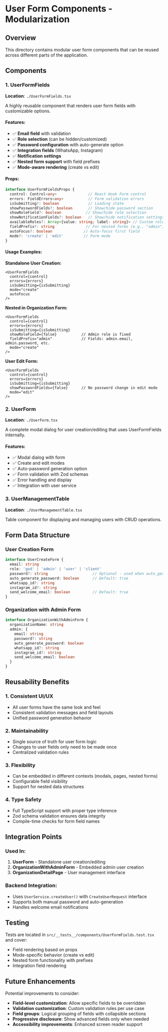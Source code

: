 # User Form Components - Modularization

## Overview

This directory contains modular user form components that can be reused across different parts of the application.

## Components

### 1. UserFormFields
**Location**: `./UserFormFields.tsx`

A highly reusable component that renders user form fields with customizable options.

#### Features:
- ✅ **Email field** with validation
- ✅ **Role selection** (can be hidden/customized)
- ✅ **Password configuration** with auto-generate option
- ✅ **Integration fields** (WhatsApp, Instagram)
- ✅ **Notification settings**
- ✅ **Nested form support** with field prefixes
- ✅ **Mode-aware rendering** (create vs edit)

#### Props:
```typescript
interface UserFormFieldsProps {
  control: Control<any>              // React Hook Form control
  errors: FieldErrors<any>           // Form validation errors
  isSubmitting?: boolean             // Loading state
  showPasswordFields?: boolean       // Show/hide password section
  showRoleField?: boolean           // Show/hide role selection
  showNotificationFields?: boolean   // Show/hide notification settings
  availableRoles?: Array<{value: string; label: string}> // Custom role options
  fieldPrefix?: string              // For nested forms (e.g., "admin")
  autoFocus?: boolean              // Auto-focus first field
  mode?: 'create' | 'edit'         // Form mode
}
```

#### Usage Examples:

**Standalone User Creation:**
```tsx
<UserFormFields
  control={control}
  errors={errors}
  isSubmitting={isSubmitting}
  mode="create"
  autoFocus
/>
```

**Nested in Organization Form:**
```tsx
<UserFormFields
  control={control}
  errors={errors}
  isSubmitting={isSubmitting}
  showRoleField={false}           // Admin role is fixed
  fieldPrefix="admin"             // Fields: admin.email, admin.password, etc.
  mode="create"
/>
```

**User Edit Form:**
```tsx
<UserFormFields
  control={control}
  errors={errors}
  isSubmitting={isSubmitting}
  showPasswordFields={false}      // No password change in edit mode
  mode="edit"
/>
```

### 2. UserForm
**Location**: `./UserForm.tsx`

A complete modal dialog for user creation/editing that uses UserFormFields internally.

#### Features:
- ✅ Modal dialog with form
- ✅ Create and edit modes
- ✅ Auto-password generation option
- ✅ Form validation with Zod schemas
- ✅ Error handling and display
- ✅ Integration with user service

### 3. UserManagementTable
**Location**: `./UserManagementTable.tsx`

Table component for displaying and managing users with CRUD operations.

## Form Data Structure

### User Creation Form
```typescript
interface UserCreateForm {
  email: string
  role: 'god' | 'admin' | 'user' | 'client'
  password?: string                    // Optional - used when auto_generate_password is false
  auto_generate_password: boolean      // Default: true
  whatsapp_id?: string
  instagram_id?: string
  send_welcome_email: boolean          // Default: true
}
```

### Organization with Admin Form
```typescript
interface OrganizationWithAdminForm {
  organizationName: string
  admin: {
    email: string
    password?: string
    auto_generate_password: boolean
    whatsapp_id?: string
    instagram_id?: string
    send_welcome_email: boolean
  }
}
```

## Reusability Benefits

### 1. **Consistent UI/UX**
- All user forms have the same look and feel
- Consistent validation messages and field layouts
- Unified password generation behavior

### 2. **Maintainability**
- Single source of truth for user form logic
- Changes to user fields only need to be made once
- Centralized validation rules

### 3. **Flexibility**
- Can be embedded in different contexts (modals, pages, nested forms)
- Configurable field visibility
- Support for nested data structures

### 4. **Type Safety**
- Full TypeScript support with proper type inference
- Zod schema validation ensures data integrity
- Compile-time checks for form field names

## Integration Points

### Used In:
1. **UserForm** - Standalone user creation/editing
2. **OrganizationWithAdminForm** - Embedded admin user creation
3. **OrganizationDetailPage** - User management interface

### Backend Integration:
- Uses `UserService.createUser()` with `CreateUserRequest` interface
- Supports both manual password and auto-generation
- Handles welcome email notifications

## Testing

Tests are located in `src/__tests__/components/UserFormFields.test.tsx` and cover:
- Field rendering based on props
- Mode-specific behavior (create vs edit)
- Nested form functionality with prefixes
- Integration field rendering

## Future Enhancements

Potential improvements to consider:
- **Field-level customization**: Allow specific fields to be overridden
- **Validation customization**: Custom validation rules per use case
- **Field groups**: Logical grouping of fields with collapsible sections
- **Progressive disclosure**: Show advanced fields only when needed
- **Accessibility improvements**: Enhanced screen reader support